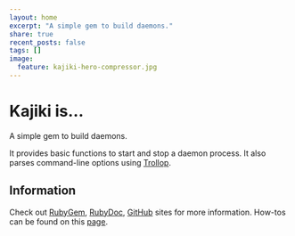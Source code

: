```yaml
---
layout: home
excerpt: "A simple gem to build daemons."
share: true
recent_posts: false
tags: []
image:
  feature: kajiki-hero-compressor.jpg
---
```


# Kajiki is…

A simple gem to build daemons.

It provides basic functions to start and stop a daemon process. It also parses command-line options using [Trollop](http://manageiq.github.io/trollop/).

## Information

Check out [RubyGem](https://rubygems.org/gems/kajiki), [RubyDoc](http://www.rubydoc.info/github/kenjij/kajiki), [GitHub](https://github.com/kenjij/kajiki) sites for more information. How-tos can be found on this [page](how-tos/).
